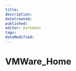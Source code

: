 ```yaml
---
title: 
description: 
dateCreated: 
published: 
editor: markdown
tags: 
dateModified: 
---
```

# VMWare_Home
